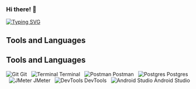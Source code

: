 ### Hi there! 👋

<a href="https://git.io/typing-svg"><img src="https://readme-typing-svg.demolab.com?font=Fira+Code&pause=1000&random=false&width=950&lines=My+name+is+Anzhelika.+I+am+Software+QA+engineer+with+4+years+of+experience+." alt="Typing SVG" /></a>

## Tools and Languages
## Tools and Languages

![Git](https://img.icons8.com/ios-filled/50/000000/git.png) Git &nbsp; 
![Terminal](https://img.icons8.com/ios-filled/50/000000/terminal.png) Terminal &nbsp; 
![Postman](https://img.icons8.com/ios-filled/50/000000/postman-api.png) Postman &nbsp; 
![Postgres](https://img.icons8.com/ios-filled/50/000000/postgresql.png) Postgres &nbsp; 
![JMeter](https://img.icons8.com/ios-filled/50/000000/jmeter.png) JMeter &nbsp; 
![DevTools](https://img.icons8.com/ios-filled/50/000000/dev-tools.png) DevTools &nbsp; 
![Android Studio](https://img.icons8.com/ios-filled/50/000000/android-studio.png) Android Studio



